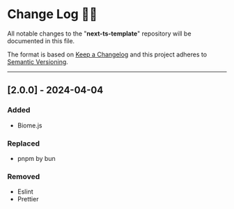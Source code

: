 <!-- markdownlint-disable MD024-->

# **Change Log** 📜📝

All notable changes to the "**next-ts-template**" repository will be documented in this file.

The format is based on [Keep a Changelog](https://keepachangelog.com/en/1.1.0/) and this project adheres to [Semantic Versioning](https://semver.org/spec/v2.0.0.html).

---

## [**2.0.0**] - 2024-04-04

### Added
- Biome.js

### Replaced
- pnpm by bun

### Removed 
- Eslint
- Prettier
